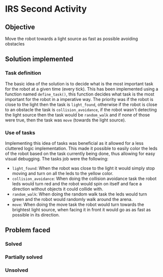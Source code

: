 # IRS Second Activity
## Objective
Move the robot towards a light source as fast as possible avoiding obstacles

## Solution implemented
### Task definition
The basic idea of the solution is to decide what is the most important task for the robot at a given time (every tick).
This has been implemented using a function named `define_task()`, this function decides what task is the most
important for the robot in a imperative way. The priority was if the robot is close to the light then the task is `light_found`,
otherwise if the robot is close to an obstacle the task is `collision_avoidance`, if the robot wasn't detecting the light source
then the task would be `random_walk` and if none of those were true, then the task was `move` (towards the light source).

### Use of tasks
Implementing this idea of tasks was beneficial as it allowed for a less cluttered logic implementation. This made it possible
to easily color the leds of the robot based on the task currently being done, thus allowing for easy visual debugging.
The tasks job were the following:
- `light_found`: When the robot was close to the light it would simply stop moving and turn on all the leds to the yellow color.
- `collision_avoidance`: When doing the collision avoidance task the robot leds would turn red and the robot would spin on itself
and face a direction without objects it could collide with.
- `random_walk`: When doing the random walk task the leds would turn green and the robot would randomly walk around the arena.
- `move`: When doing the move task the robot would turn towards the brightest light source, when facing it in front it would go as
as fast as possible in its direction.

## Problem faced
### Solved
### Partially solved
### Unsolved

